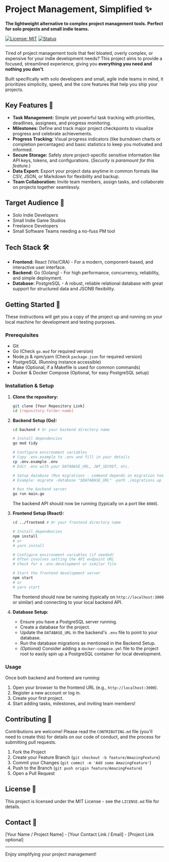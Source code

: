 # Project Management, Simplified ✨

**The lightweight alternative to complex project management tools. Perfect for solo projects and small indie teams.**

[![License: MIT](https://img.shields.io/badge/License-MIT-yellow.svg)](https://opensource.org/licenses/MIT) <!-- Choose your license -->
[![Status](https://img.shields.io/badge/status-development-orange.svg)]() <!-- Update status later: alpha, beta, release -->

---

Tired of project management tools that feel bloated, overly complex, or expensive for your indie development needs? This project aims to provide a focused, streamlined experience, giving you **everything you need and nothing you don't**.

Built specifically with solo developers and small, agile indie teams in mind, it prioritizes simplicity, speed, and the core features that help you ship your projects.

## Key Features 🚀

*   **Task Management:** Simple yet powerful task tracking with priorities, deadlines, assignees, and progress monitoring.
*   **Milestones:** Define and track major project checkpoints to visualize progress and celebrate achievements.
*   **Progress Tracking:** Visual progress indicators (like burndown charts or completion percentages) and basic statistics to keep you motivated and informed.
*   **Secure Storage:** Safely store project-specific sensitive information like API keys, tokens, and configurations. (*Security is paramount for this feature.*)
*   **Data Export:** Export your project data anytime in common formats like CSV, JSON, or Markdown for flexibility and backup.
*   **Team Collaboration:** Invite team members, assign tasks, and collaborate on projects together seamlessly.

## Target Audience 🎯

*   Solo Indie Developers
*   Small Indie Game Studios
*   Freelance Developers
*   Small Software Teams needing a no-fuss PM tool

## Tech Stack 🛠️

*   **Frontend:** React (Vite/CRA) - For a modern, component-based, and interactive user interface.
*   **Backend:** Go (Golang) - For high performance, concurrency, reliability, and simple deployment.
*   **Database:** PostgreSQL - A robust, reliable relational database with great support for structured data and JSONB flexibility.

## Getting Started 🏁

These instructions will get you a copy of the project up and running on your local machine for development and testing purposes.

### Prerequisites

*   Git
*   Go (Check `go.mod` for required version)
*   Node.js & npm/yarn (Check `package.json` for required version)
*   PostgreSQL (Running instance accessible)
*   Make (Optional, if a Makefile is used for common commands)
*   Docker & Docker Compose (Optional, for easy PostgreSQL setup)

### Installation & Setup

1.  **Clone the repository:**
    ```bash
    git clone [Your Repository Link]
    cd [repository-folder-name]
    ```

2.  **Backend Setup (Go):**
    ```bash
    cd backend # Or your backend directory name
    
    # Install dependencies
    go mod tidy
    
    # Configure environment variables
    # Copy .env.example to .env and fill in your details
    cp .env.example .env
    # Edit .env with your DATABASE_URL, JWT_SECRET, etc.
    
    # Setup database (Run migrations - command depends on migration tool used)
    # Example: migrate -database "$DATABASE_URL" -path ./migrations up 
    
    # Run the backend server
    go run main.go
    ```
    The backend API should now be running (typically on a port like `8080`).

3.  **Frontend Setup (React):**
    ```bash
    cd ../frontend # Or your frontend directory name
    
    # Install dependencies
    npm install 
    # or
    # yarn install
    
    # Configure environment variables (if needed)
    # Often involves setting the API endpoint URL
    # Check for a .env.development or similar file
    
    # Start the frontend development server
    npm start
    # or
    # yarn start
    ```
    The frontend should now be running (typically on `http://localhost:3000` or similar) and connecting to your local backend API.

4.  **Database Setup:**
    *   Ensure you have a PostgreSQL server running.
    *   Create a database for the project.
    *   Update the `DATABASE_URL` in the backend's `.env` file to point to your database.
    *   Run the database migrations as mentioned in the Backend Setup.
    *   *(Optional)* Consider adding a `docker-compose.yml` file to the project root to easily spin up a PostgreSQL container for local development.

### Usage

Once both backend and frontend are running:

1.  Open your browser to the frontend URL (e.g., `http://localhost:3000`).
2.  Register a new account or log in.
3.  Create your first project.
4.  Start adding tasks, milestones, and inviting team members!

## Contributing 🤝

Contributions are welcome! Please read the `CONTRIBUTING.md` file (you'll need to create this) for details on our code of conduct, and the process for submitting pull requests.

1.  Fork the Project
2.  Create your Feature Branch (`git checkout -b feature/AmazingFeature`)
3.  Commit your Changes (`git commit -m 'Add some AmazingFeature'`)
4.  Push to the Branch (`git push origin feature/AmazingFeature`)
5.  Open a Pull Request

## License 📄

This project is licensed under the MIT License - see the `LICENSE.md` file for details.

## Contact 📧

[Your Name / Project Name] - [Your Contact Link / Email] - [Project Link optional]

---

Enjoy simplifying your project management!
